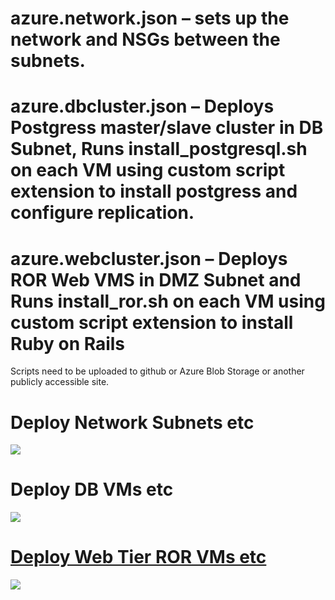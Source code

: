 #	azure.network.json – sets up the network and NSGs between the subnets.
#	azure.dbcluster.json – Deploys Postgress master/slave cluster in DB Subnet,  Runs install_postgresql.sh on each VM using custom script extension to install postgress and configure replication.
#	azure.webcluster.json – Deploys ROR Web VMS in DMZ Subnet and  Runs install_ror.sh on each VM using custom script extension to install Ruby on Rails 

Scripts need to be uploaded to github or Azure Blob Storage or another publicly accessible site.

# Deploy Network Subnets etc
<a href="https://portal.azure.com/#create/Microsoft.Template/uri/https%3A%2F%2Fraw.githubusercontent.com%2Fsrakesh28%2Fazure-ubuntu-ror-postgress%2Fmaster%2Fazure.network.json" target="_blank">
    <img src="http://azuredeploy.net/deploybutton.png"/>

</a>

# Deploy DB VMs etc
<a href="https://portal.azure.com/#create/Microsoft.Template/uri/https%3A%2F%2Fraw.githubusercontent.com%2Fsrakesh28%2Fazure-ubuntu-ror-postgress%2Fmaster%2Fazure.dbcluster.json" target="_blank">
    <img src="http://azuredeploy.net/deploybutton.png"/>
    
    
# Deploy Web Tier ROR VMs etc
<a href="https://portal.azure.com/#create/Microsoft.Template/uri/https%3A%2F%2Fraw.githubusercontent.com%2Fsrakesh28%2Fazure-ubuntu-ror-postgress%2Fmaster%2Fazure.webcluster.json" target="_blank">
    <img src="http://azuredeploy.net/deploybutton.png"/>
      
      

</a>
